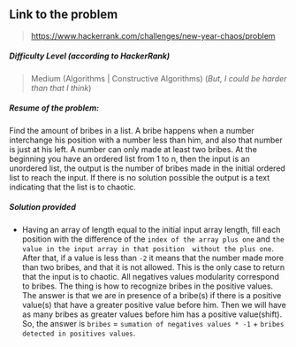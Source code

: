  ## Link to the problem
 
 > https://www.hackerrank.com/challenges/new-year-chaos/problem
 
 ##### Difficulty Level (according to HackerRank)
 
 > Medium (Algorithms | Constructive Algorithms) 
 (_But, I could be harder than that I think_)
 
 ##### Resume of the problem:
Find the amount of bribes in a list. A bribe happens when a number interchange his position with a 
number less than him, and also that number is just at his left. A number can only made at least 
two bribes. At the beginning you have an ordered list from 1 to n, then the input is an unordered list, 
the output is the number of bribes made in the initial ordered list to reach the input. If there
is no solution possible the output is a text indicating that the list is to chaotic.
 
 ##### Solution provided 
 - Having an array of length equal to the initial input array length, fill each position with the
 difference of the `index of the array plus one` and `the value in the input array in that position 
 without the plus one`. After that, if a value is less than `-2` it means that the number made more than
 two bribes, and that it is not allowed. This is the only case to return that the input is to chaotic.
 All negatives values modularity correspond to bribes. The thing is how to recognize bribes in the
 positive values.
 The answer is that we are in presence of a bribe(s) if there is a positive value(s) that have a 
 greater positive value before him. Then we will have as many bribes as greater values before him has 
 a positive value(shift).
 So, the answer is `bribes` = `sumation of negatives values * -1` + `bribes detected in positives values`. 